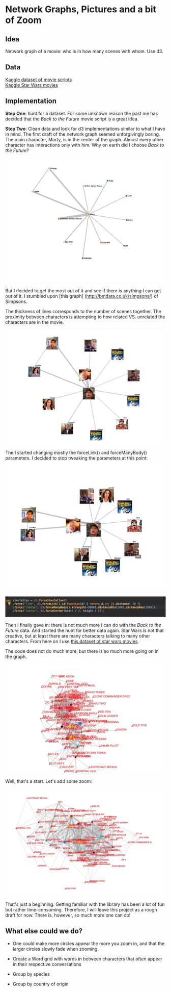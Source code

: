 # Network Graphs, Pictures and a bit of Zoom


## Idea

Network graph of a movie: who is in how many scenes with whom. Use d3. 

## Data

[Kaggle dataset of movie scripts](https://www.kaggle.com/Cornell-University/movie-dialog-corpus)  
[Kaggle Star Wars movies](https://www.kaggle.com/xvivancos/star-wars-movie-scripts)

## Implementation

**Step One**: hunt for a dataset. For some unknown reason the past me has decided that the _Back to the Future_ movie script is a great idea. 

**Step Two**: Clean data and look for d3 implementations similar to what I have in mind.
The first draft of the network graph seemed unforgivingly boring. 
The main character, Marty, is in the center of the graph. Almost every other character has interactions only with him. Why on earth did I choose _Back to the Future_?

![](graphics/back_to_future_names.jpeg)

But I decided to get the most out of it and see if there is anything I can get out of it. I stumbled upon [this graph] (http://bmdata.co.uk/simpsons/) of Simpsons. 

The thickness of lines corresponds to the number of scenes together. The proximity between characters is attempting to how related VS. unrelated the characters are in the movie.

![](graphics/back_to_future_pics_01.jpeg)

The I started changing mostly the forceLink() and forceManyBody() parameters. 
I decided to stop tweaking the parameters at this point: 

![](graphics/back_to_future_pics_02.jpeg)

![](graphics/js_snippet.jpeg)

Then I finally gave in: there is not much more I can do with the _Back to the Future_ data. And started the hunt for better data again.
Star Wars is not that creative, but at least there are many characters talking to many other characters. From here on I use [this dataset of star wars movies](https://www.kaggle.com/xvivancos/star-wars-movie-scripts).

The code does not do much more, but there is so much more going on in the graph.


[![](graphics/star_wars_01.jpeg)]()

Well, that's a start. Let's add some zoom:

[![](graphics/star_wars_02.jpeg)]()


That's just a beginning. Getting familiar with the library has been a lot of fun but rather time-consuming. Therefore, I will leave this project as a rough draft for now. There is, however, so much more one can do!

## What else could we do?

- One could make more circles appear the more you zoom in, and that the larger circles slowly fade when zooming. 

- Create a Word grid with words in between characters that often appear in their respective conversations
- Group by species
- Group by country of origin